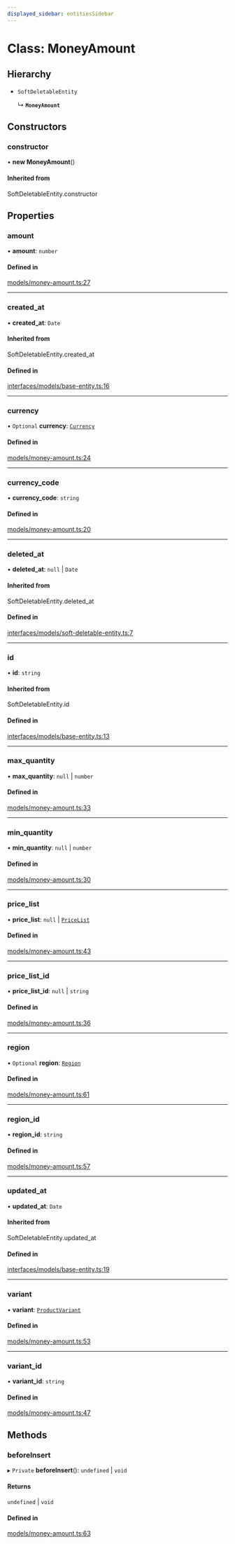 ```yaml
---
displayed_sidebar: entitiesSidebar
---
```


# Class: MoneyAmount

## Hierarchy

- `SoftDeletableEntity`

  ↳ **`MoneyAmount`**

## Constructors

### constructor

• **new MoneyAmount**()

#### Inherited from

SoftDeletableEntity.constructor

## Properties

### amount

• **amount**: `number`

#### Defined in

[models/money-amount.ts:27](https://github.com/medusajs/medusa/blob/6225aa57b/packages/medusa/src/models/money-amount.ts#L27)

___

### created\_at

• **created\_at**: `Date`

#### Inherited from

SoftDeletableEntity.created\_at

#### Defined in

[interfaces/models/base-entity.ts:16](https://github.com/medusajs/medusa/blob/6225aa57b/packages/medusa/src/interfaces/models/base-entity.ts#L16)

___

### currency

• `Optional` **currency**: [`Currency`](Currency.md)

#### Defined in

[models/money-amount.ts:24](https://github.com/medusajs/medusa/blob/6225aa57b/packages/medusa/src/models/money-amount.ts#L24)

___

### currency\_code

• **currency\_code**: `string`

#### Defined in

[models/money-amount.ts:20](https://github.com/medusajs/medusa/blob/6225aa57b/packages/medusa/src/models/money-amount.ts#L20)

___

### deleted\_at

• **deleted\_at**: ``null`` \| `Date`

#### Inherited from

SoftDeletableEntity.deleted\_at

#### Defined in

[interfaces/models/soft-deletable-entity.ts:7](https://github.com/medusajs/medusa/blob/6225aa57b/packages/medusa/src/interfaces/models/soft-deletable-entity.ts#L7)

___

### id

• **id**: `string`

#### Inherited from

SoftDeletableEntity.id

#### Defined in

[interfaces/models/base-entity.ts:13](https://github.com/medusajs/medusa/blob/6225aa57b/packages/medusa/src/interfaces/models/base-entity.ts#L13)

___

### max\_quantity

• **max\_quantity**: ``null`` \| `number`

#### Defined in

[models/money-amount.ts:33](https://github.com/medusajs/medusa/blob/6225aa57b/packages/medusa/src/models/money-amount.ts#L33)

___

### min\_quantity

• **min\_quantity**: ``null`` \| `number`

#### Defined in

[models/money-amount.ts:30](https://github.com/medusajs/medusa/blob/6225aa57b/packages/medusa/src/models/money-amount.ts#L30)

___

### price\_list

• **price\_list**: ``null`` \| [`PriceList`](PriceList.md)

#### Defined in

[models/money-amount.ts:43](https://github.com/medusajs/medusa/blob/6225aa57b/packages/medusa/src/models/money-amount.ts#L43)

___

### price\_list\_id

• **price\_list\_id**: ``null`` \| `string`

#### Defined in

[models/money-amount.ts:36](https://github.com/medusajs/medusa/blob/6225aa57b/packages/medusa/src/models/money-amount.ts#L36)

___

### region

• `Optional` **region**: [`Region`](Region.md)

#### Defined in

[models/money-amount.ts:61](https://github.com/medusajs/medusa/blob/6225aa57b/packages/medusa/src/models/money-amount.ts#L61)

___

### region\_id

• **region\_id**: `string`

#### Defined in

[models/money-amount.ts:57](https://github.com/medusajs/medusa/blob/6225aa57b/packages/medusa/src/models/money-amount.ts#L57)

___

### updated\_at

• **updated\_at**: `Date`

#### Inherited from

SoftDeletableEntity.updated\_at

#### Defined in

[interfaces/models/base-entity.ts:19](https://github.com/medusajs/medusa/blob/6225aa57b/packages/medusa/src/interfaces/models/base-entity.ts#L19)

___

### variant

• **variant**: [`ProductVariant`](ProductVariant.md)

#### Defined in

[models/money-amount.ts:53](https://github.com/medusajs/medusa/blob/6225aa57b/packages/medusa/src/models/money-amount.ts#L53)

___

### variant\_id

• **variant\_id**: `string`

#### Defined in

[models/money-amount.ts:47](https://github.com/medusajs/medusa/blob/6225aa57b/packages/medusa/src/models/money-amount.ts#L47)

## Methods

### beforeInsert

▸ `Private` **beforeInsert**(): `undefined` \| `void`

#### Returns

`undefined` \| `void`

#### Defined in

[models/money-amount.ts:63](https://github.com/medusajs/medusa/blob/6225aa57b/packages/medusa/src/models/money-amount.ts#L63)
